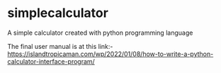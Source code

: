 # simplecalculator
A simple calculator created with python programming language

The final user manual is at this link:-https://islandtropicaman.com/wp/2022/01/08/how-to-write-a-python-calculator-interface-program/
